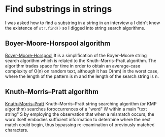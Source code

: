 # Find substrings in strings

I was asked how to find a substring in a string in an interview a I didn't know
the existence of `str.find()` so I digged into string search algorithms.

## Boyer-Moore-Horspool algorithm

[Boyer-Moore-Horspool](https://en.wikipedia.org/wiki/Boyer-Moore-Horspool_algorithm)
It is a simplification of the Boyer–Moore string search algorithm which is related to the Knuth–Morris–Pratt algorithm. The algorithm trades space for time in order to obtain an average-case complexity of O(n) on random text, although it has O(nm) in the worst case, where the length of the pattern is m and the length of the search string is n.

## Knuth–Morris–Pratt algorithm

[Knuth–Morris–Pratt](https://en.wikipedia.org/wiki/Knuth-Morris-Pratt_algorithm)
Knuth–Morris–Pratt string searching algorithm (or KMP algorithm) searches foroccurrences of a "word" W within a main "text string" S by employing the observation that when a mismatch occurs, the word itself embodies sufficient information to determine where the next match could begin, thus bypassing re-examination of previously matched characters.
